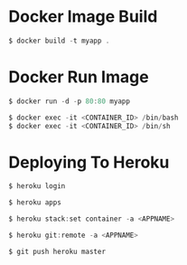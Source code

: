 # Docker Image Build
```powershell
$ docker build -t myapp .
```
# Docker Run Image
```powershell
$ docker run -d -p 80:80 myapp

$ docker exec -it <CONTAINER_ID> /bin/bash
$ docker exec -it <CONTAINER_ID> /bin/sh
```
# Deploying To Heroku

```powershell
$ heroku login

$ heroku apps

$ heroku stack:set container -a <APPNAME>

$ heroku git:remote -a <APPNAME>

$ git push heroku master

```